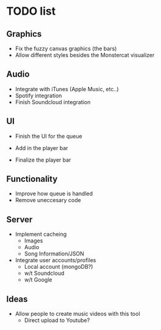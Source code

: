 # TODO list

## Graphics

- Fix the fuzzy canvas graphics (the bars)
- Allow different styles besides the Monstercat visualizer

## Audio

- Integrate with iTunes (Apple Music, etc..)
- Spotify integration
- Finish Soundcloud integration

## UI

- Finish the UI for the queue
+ Add in the player bar
- Finalize the player bar

## Functionality

- Improve how queue is handled
- Remove uneccesary code

## Server

- Implement cacheing
  - Images
  - Audio
  - Song Information/JSON
- Integrate user accounts/profiles
  - Local account (mongoDB?)
  - w/t Soundcloud
  - w/t Google

## Ideas

- Allow people to create music videos with this tool
  - Direct upload to Youtube?

